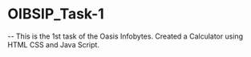 # OIBSIP_Task-1
-- This is the 1st task of the Oasis Infobytes.
Created a Calculator using HTML CSS and Java Script.
